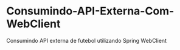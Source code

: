 # Consumindo-API-Externa-Com-WebClient
Consumindo API externa de futebol utilizando Spring WebClient
